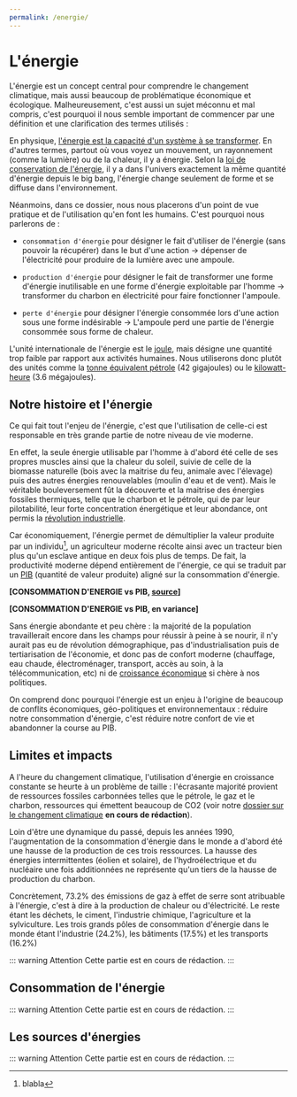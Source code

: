 ```yaml
---
permalink: /energie/
---
```


# L'énergie

L'énergie est un concept central pour comprendre le changement climatique, mais aussi beaucoup de problématique économique et écologique. Malheureusement, c'est aussi un sujet méconnu et mal compris, c'est pourquoi il nous semble important de commencer par une définition et une clarification des termes utilisés :

En physique, [l'énergie est la capacité d'un système à se transformer](https://fr.wikipedia.org/wiki/%C3%89nergie_(physique)). En d'autres termes, partout où vous voyez un mouvement, un rayonnement (comme la lumière) ou de la chaleur, il y a énergie. Selon la [loi de conservation de l'énergie](https://fr.wikipedia.org/wiki/Conservation_de_l%27%C3%A9nergie), il y a dans l'univers exactement la même quantité d'énergie depuis le big bang, l'énergie change seulement de forme et se diffuse dans l'environnement.

Néanmoins, dans ce dossier, nous nous placerons d'un point de vue pratique et de l'utilisation qu'en font les humains. C'est pourquoi nous parlerons de :

* `consommation d'énergie` pour désigner le fait d'utiliser de l'énergie (sans pouvoir la récupérer) dans le but d'une action → dépenser de l'électricité pour produire de la lumière avec une ampoule.

* `production d'énergie` pour désigner le fait de transformer une forme d'énergie inutilisable en une forme d'énergie exploitable par l'homme → transformer du charbon en électricité pour faire fonctionner l'ampoule.

* `perte d'énergie` pour désigner l'énergie consommée lors d'une action sous une forme indésirable → L'ampoule perd une partie de l'énergie consommée sous forme de chaleur.

L'unité internationale de l'énergie est le [joule](https://fr.wikipedia.org/wiki/Joule), mais désigne une quantité trop faible par rapport aux activités humaines. Nous utiliserons donc plutôt des unités comme la [tonne équivalent pétrole](https://fr.wikipedia.org/wiki/Tonne_d%27%C3%A9quivalent_p%C3%A9trole) (42 gigajoules) ou le [kilowatt-heure](https://fr.wikipedia.org/wiki/Kilowatt-heure) (3.6 mégajoules).

## Notre histoire et l'énergie

Ce qui fait tout l'enjeu de l'énergie, c'est que l'utilisation de celle-ci est responsable en très grande partie de notre niveau de vie moderne.

En effet, la seule énergie utilisable par l'homme à d'abord été celle de ses propres muscles ainsi que la chaleur du soleil, suivie de celle de la biomasse naturelle (bois avec la maitrise du feu, animale avec l'élevage) puis des autres énergies renouvelables (moulin d'eau et de vent). Mais le véritable bouleversement fût la découverte et la maitrise des énergies fossiles thermiques, telle que le charbon et le pétrole, qui de par leur pilotabilité, leur forte concentration énergétique et leur abondance, ont permis la [révolution industrielle](https://fr.wikipedia.org/wiki/R%C3%A9volution_industrielle).

<Monde-ConsEner-Sources />

Car économiquement, l'énergie permet de démultiplier la valeur produite par un individu[^1], un agriculteur moderne récolte ainsi avec un tracteur bien plus qu'un esclave antique en deux fois plus de temps. De fait, la productivité moderne dépend entièrement de l'énergie, ce qui se traduit par un [PIB](https://fr.wikipedia.org/wiki/Produit_int%C3%A9rieur_brut) (quantité de valeur produite) aligné sur la consommation d'énergie.

[^1]: blabla

**[CONSOMMATION D'ENERGIE vs PIB, [source](https://jancovici.com/transition-energetique/choix-de-societe/quelques-reflexions-sur-la-transition-energetique/)]**

**[CONSOMMATION D'ENERGIE vs PIB, en variance]**

Sans énergie abondante et peu chère : la majorité de la population travaillerait encore dans les champs pour réussir à peine à se nourir, il n'y aurait pas eu de révolution démographique, pas d'industrialisation puis de tertiarisation de l'économie, et donc pas de confort moderne (chauffage, eau chaude, électroménager, transport, accès au soin, à la télécommunication, etc) ni de [croissance économique](https://fr.wikipedia.org/wiki/Croissance_%C3%A9conomique) si chère à nos politiques.

On comprend donc pourquoi l'énergie est un enjeu à l'origine de beaucoup de conflits économiques, géo-politiques et environnementaux : réduire notre consommation d'énergie, c'est réduire notre confort de vie et abandonner la course au PIB.

## Limites et impacts

A l'heure du changement climatique, l'utilisation d'énergie en croissance constante se heurte à un problème de taille : l'écrasante majorité provient de ressources fossiles carbonnées telles que le pétrole, le gaz et le charbon, ressources qui émettent beaucoup de CO2 (voir notre [dossier sur le changement climatique](/) **en cours de rédaction**).

Loin d'être une dynamique du passé, depuis les années 1990, l'augmentation de la consommation d'énergie dans le monde a d'abord été une hausse de la production de ces trois ressources. La hausse des énergies intermittentes (éolien et solaire), de l'hydroélectrique et du nucléaire une fois additionnées ne représente qu'un tiers de la hausse de production du charbon.

<Monde-ProdEner-Evolution />

Concrètement, 73.2% des émissions de gaz à effet de serre sont atribuable à l'énergie, c'est à dire à la production de chaleur ou d'électricité. Le reste étant les déchets, le ciment, l'industrie chimique, l'agriculture et la sylviculture. Les trois grands pôles de consommation d'énergie dans le monde étant l'industrie (24.2%), les bâtiments (17.5%) et les transports (16.2%)

<Monde-EmissionGes-Sources />

::: warning Attention
Cette partie est en cours de rédaction.
:::

## Consommation de l'énergie

::: warning Attention
Cette partie est en cours de rédaction.
:::

## Les sources d'énergies

::: warning Attention
Cette partie est en cours de rédaction.
:::
